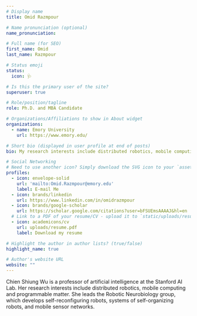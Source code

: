 ```yaml
---
# Display name
title: Omid Razmpour

# Name pronunciation (optional)
name_pronunciation:

# Full name (for SEO)
first_name: Omid
last_name: Razmpour

# Status emoji
status:
  icon: 🩺

# Is this the primary user of the site?
superuser: true

# Role/position/tagline
role: Ph.D. and MBA Candidate

# Organizations/Affiliations to show in About widget
organizations:
  - name: Emory University
    url: https://www.emory.edu/

# Short bio (displayed in user profile at end of posts)
bio: My research interests include distributed robotics, mobile computing and programmable matter.

# Social Networking
# Need to use another icon? Simply download the SVG icon to your `assets/media/icons/` folder.
profiles:
  - icon: envelope-solid
    url: 'mailto:Omid.Razmpour@emory.edu'
    label: E-mail Me
  - icon: brands/linkedin
    url: https://www.linkedin.com/in/omidrazmpour
  - icon: brands/google-scholar
    url: https://scholar.google.com/citations?user=bFSUEmsAAAAJ&hl=en
  # Link to a PDF of your resume/CV - upload it to `static/uploads/resume.pdf`
  - icon: academicons/cv
    url: uploads/resume.pdf
    label: Download my resume

# Highlight the author in author lists? (true/false)
highlight_name: true

# Author's website URL
website: ""
---
```


Chien Shiung Wu is a professor of artificial intelligence at the Stanford AI Lab. Her research interests include
distributed robotics, mobile computing and programmable matter. She leads the Robotic Neurobiology group, which develops
self-reconfiguring robots, systems of self-organizing robots, and mobile sensor networks.
